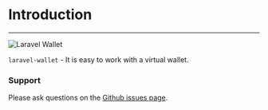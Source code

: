 # Introduction

---

![Laravel Wallet](https://user-images.githubusercontent.com/5111255/48687709-a7c2fa00-ebd3-11e8-8714-c4f3efe93f02.png)

`laravel-wallet` - It is easy to work with a virtual wallet.

### Support

Please ask questions on the [Github issues page](https://github.com/aliraghebi/laravel-wallet/issues).
